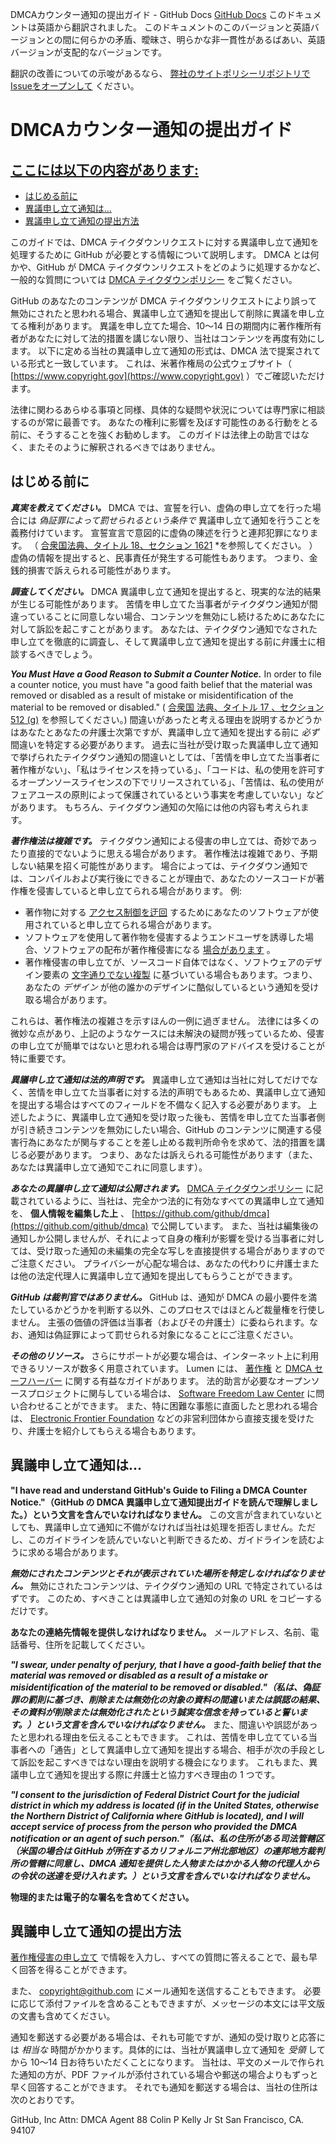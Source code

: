 DMCAカウンター通知の提出ガイド - GitHub Docs
[GitHub Docs](/ja)
このドキュメントは英語から翻訳されました。 このドキュメントのこのバージョンと英語バージョンとの間に何らかの矛盾、曖昧さ、明らかな非一貫性があるばあい、英語バージョンが支配的なバージョンです。

翻訳の改善についての示唆があるなら、
[弊社のサイトポリシーリポジトリでIssueをオープンして](https://github.com/github/site-policy/issues)
ください。

# DMCAカウンター通知の提出ガイド

## [ここには以下の内容があります:](#in-this-article)
- [はじめる前に](#before-you-start)
- [異議申し立て通知は...](#your-counter-notice-must)
- [異議申し立て通知の提出方法](#how-to-submit-your-counter-notice)

このガイドでは、DMCA テイクダウンリクエストに対する異議申し立て通知を処理するために GitHub が必要とする情報について説明します。 DMCA とは何かや、GitHub が DMCA テイクダウンリクエストをどのように処理するかなど、一般的な質問については
[DMCA テイクダウンポリシー](/ja/articles/dmca-takedown-policy)
をご覧ください。

GitHub のあなたのコンテンツが DMCA テイクダウンリクエストにより誤って無効にされたと思われる場合、異議申し立て通知を提出して削除に異議を申し立てる権利があります。 異議を申し立てた場合、10〜14 日の期間内に著作権所有者があなたに対して法的措置を講じない限り、当社はコンテンツを再度有効にします。 以下に定める当社の異議申し立て通知の形式は、DMCA 法で提案されている形式と一致しています。 これは、米著作権局の公式ウェブサイト（
[https://www.copyright.gov](https://www.copyright.gov)
）でご確認いただけます。

法律に関わるあらゆる事項と同様、具体的な疑問や状況については専門家に相談するのが常に最善です。 あなたの権利に影響を及ぼす可能性のある行動をとる前に、そうすることを強くお勧めします。 このガイドは法律上の助言ではなく、またそのように解釈されるべきではありません。

## はじめる前に

***真実を教えてください。***
DMCA では、宣誓を行い、虚偽の申し立てを行った場合には
*偽証罪によって罰せられるという条件で*
異議申し立て通知を行うことを義務付けています。 宣誓宣言で意図的に虚偽の陳述を行うと連邦犯罪になります。   （
[合衆国法典、タイトル 18、セクション 1621](https://www.gpo.gov/fdsys/pkg/USCODE-2011-title18/html/USCODE-2011-title18-partI-chap79-sec1621.htm)
*を参照してください。 ）虚偽の情報を提出すると、民事責任が発生する可能性もあります。 つまり、金銭的損害で訴えられる可能性があります。

***調査してください。***
DMCA 異議申し立て通知を提出すると、現実的な法的結果が生じる可能性があります。 苦情を申し立てた当事者がテイクダウン通知が間違っていることに同意しない場合、コンテンツを無効にし続けるためにあなたに対して訴訟を起こすことがあります。 あなたは、テイクダウン通知でなされた申し立てを徹底的に調査し、そして異議申し立て通知を提出する前に弁護士に相談するべきでしょう。

***You Must Have a Good Reason to Submit a Counter Notice.***
In order to file a counter notice, you must have "a good faith belief that the material was removed or disabled as a result of mistake or misidentification of the material to be removed or disabled." (
[合衆国 法典、タイトル 17 、セクション 512 (g)](https://www.copyright.gov/title17/92chap5.html#512)
を参照してください。) 間違いがあったと考える理由を説明するかどうかはあなたとあなたの弁護士次第ですが、異議申し立て通知を提出する前に
*必ず*
間違いを特定する必要があります。 過去に当社が受け取った異議申し立て通知で挙げられたテイクダウン通知の間違いとしては、「苦情を申し立てた当事者に著作権がない」、「私はライセンスを持っている」、「コードは、私の使用を許可するオープンソースライセンスの下でリリースされている」、「苦情は、私の使用がフェアユースの原則によって保護されているという事実を考慮していない」などがあります。 もちろん、テイクダウン通知の欠陥には他の内容も考えられます。

***著作権法は複雑です。***
テイクダウン通知による侵害の申し立ては、奇妙であったり直接的でないように思える場合があります。 著作権法は複雑であり、予期しない結果を招く可能性があります。 場合によっては、テイクダウン通知では、コンパイルおよび実行後にできることが理由で、あなたのソースコードが著作権を侵害していると申し立てられる場合があります。 例:

- 著作物に対する
[アクセス制御を迂回](https://www.copyright.gov/title17/92chap12.html)
するためにあなたのソフトウェアが使用されていると申し立てられる場合があります。
- ソフトウェアを使用して著作物を侵害するようエンドユーザを誘導した場合、ソフトウェアの配布が著作権侵害になる
[場合があります](https://www.copyright.gov/docs/mgm/)
。
- 著作権侵害の申し立てが、ソースコード自体ではなく、ソフトウェアのデザイン要素の
[文字通りでない複製](https://en.wikipedia.org/wiki/Substantial_similarity)
に基づいている場合もあります。つまり、あなたの
*デザイン*
が他の誰かのデザインに酷似しているという通知を受け取る場合があります。

これらは、著作権法の複雑さを示すほんの一例に過ぎません。 法律には多くの微妙な点があり、上記のようなケースには未解決の疑問が残っているため、侵害の申し立てが簡単ではないと思われる場合は専門家のアドバイスを受けることが特に重要です。

***異議申し立て通知は法的声明です。***
異議申し立て通知は当社に対してだけでなく、苦情を申し立てた当事者に対する法的声明でもあるため、異議申し立て通知を提出する場合はすべてのフィールドを不備なく記入する必要があります。 上述したように、異議申し立て通知を受け取った後も、苦情を申し立てた当事者側が引き続きコンテンツを無効にしたい場合、GitHub のコンテンツに関連する侵害行為にあなたが関与することを差し止める裁判所命令を求めて、法的措置を講じる必要があります。 つまり、あなたは訴えられる可能性があります（また、あなたは異議申し立て通知でこれに同意します）。

***あなたの異議申し立て通知は公開されます。***
[DMCA テイクダウンポリシー](/ja/articles/dmca-takedown-policy#d-transparency)
に記載されているように、当社は、完全かつ法的に有効なすべての異議申し立て通知を、
**個人情報を編集した上**
、
[https://github.com/github/dmca](https://github.com/github/dmca)
で公開しています。 また、当社は編集後の通知しか公開しませんが、それによって自身の権利が影響を受ける当事者に対しては、受け取った通知の未編集の完全な写しを直接提供する場合がありますのでご注意ください。 プライバシーが心配な場合は、あなたの代わりに弁護士または他の法定代理人に異議申し立て通知を提出してもらうことができます。

***GitHub は裁判官ではありません。***
GitHub は、通知が DMCA の最小要件を満たしているかどうかを判断する以外、このプロセスではほとんど裁量権を行使しません。 主張の価値の評価は当事者（およびその弁護士）に委ねられます。なお、通知は偽証罪によって罰せられる対象になることにご注意ください。

***その他のリソース。***
さらにサポートが必要な場合は、インターネット上に利用できるリソースが数多く用意されています。 Lumen には、
[著作権](https://www.lumendatabase.org/topics/5)
と
[DMCA セーフハーバー](https://www.lumendatabase.org/topics/14)
に関する有益なガイドがあります。 法的助言が必要なオープンソースプロジェクトに関与している場合は、
[Software Freedom Law Center](https://www.softwarefreedom.org/about/contact/)
に問い合わせることができます。 また、特に困難な事態に直面したと思われる場合は、
[Electronic Frontier Foundation](https://www.eff.org/pages/legal-assistance)
などの非営利団体から直接支援を受けたり、弁護士を紹介してもらえる場合もあります。

## 異議申し立て通知は...

**"I have read and understand GitHub's Guide to Filing a DMCA Counter Notice."（GitHub の DMCA 異議申し立て通知提出ガイドを読んで理解しました。）という文言を含んでいなければなりません。**
この文言が含まれていないとしても、異議申し立て通知に不備がなければ当社は処理を拒否しません。ただし、このガイドラインを読んでいないと判断できるため、ガイドラインを読むように求める場合があります。

***無効にされたコンテンツとそれが表示されていた場所を特定しなければなりません。***
無効にされたコンテンツは、テイクダウン通知の URL で特定されているはずです。 このため、すべきことは異議申し立て通知の対象の URL をコピーするだけです。

**あなたの連絡先情報を提供しなければなりません。**
メールアドレス、名前、電話番号、住所を記載してください。

***"I swear, under penalty of perjury, that I have a good-faith belief that the material was removed or disabled as a result of a mistake or misidentification of the material to be removed or disabled."（私は、偽証罪の罰則に基づき、削除または無効化の対象の資料の間違いまたは誤認の結果、その資料が削除または無効化されたという誠実な信念を持っていると誓います。）という文言を含んでいなければなりません。***
また、間違いや誤認があったと思われる理由を伝えることもできます。 これは、苦情を申し立てている当事者への「通告」として異議申し立て通知を提出する場合、相手が次の手段として訴訟を起こすべきではない理由を説明する機会になります。 これもまた、異議申し立て通知を提出する際に弁護士と協力すべき理由の 1 つです。

***"I consent to the jurisdiction of Federal District Court for the judicial district in which my address is located (if in the United States, otherwise the Northern District of California where GitHub is located), and I will accept service of process from the person who provided the DMCA notification or an agent of such person."（私は、私の住所がある司法管轄区（米国の場合は GitHub が所在するカリフォルニア州北部地区）の連邦地方裁判所の管轄に同意し、DMCA 通知を提供した人物またはかかる人物の代理人からの令状の送達を受け入れます。）という文言を含んでいなければなりません。***

**物理的または電子的な署名を含めてください。**

## 異議申し立て通知の提出方法

[著作権侵害の申し立て](https://github.com/contact/dmca)
で情報を入力し、すべての質問に答えることで、最も早く回答を得ることができます。

また、
[copyright@github.com](mailto:copyright@github.com)
にメール通知を送信することもできます。 必要に応じて添付ファイルを含めることもできますが、メッセージの本文には平文版の文書も含めてください。

通知を郵送する必要がある場合は、それも可能ですが、通知の受け取りと応答には
*相当な*
時間がかかります。具体的には、当社が異議申し立て通知を
*受領*
してから 10〜14 日お待ちいただくことになります。 当社は、平文のメールで作られた通知の方が、PDF ファイルが添付されている場合や郵送の場合よりもずっと早く回答することができます。 それでも通知を郵送する場合は、当社の住所は次のとおりです。

GitHub, Inc
Attn: DMCA Agent
88 Colin P Kelly Jr St
San Francisco, CA. 94107

